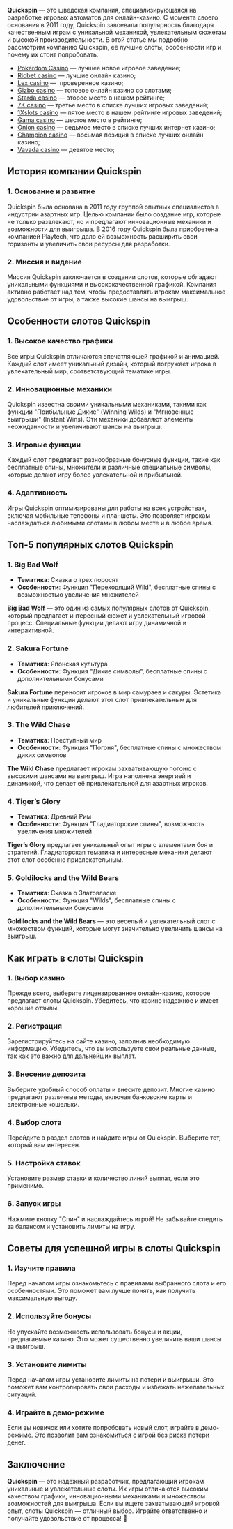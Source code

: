 **Quickspin** — это шведская компания, специализирующаяся на разработке игровых автоматов для онлайн-казино. С момента своего основания в 2011 году, Quickspin завоевала популярность благодаря качественным играм с уникальной механикой, увлекательным сюжетам и высокой производительности. В этой статье мы подробно рассмотрим компанию Quickspin, её лучшие слоты, особенности игр и почему их стоит попробовать.

* [Pokerdom Casino](https://brandplay.link/FwVc4f) — лучшее новое игровое заведение;
* [Riobet casino](https://brandplay.link/TnjsxFvH) — лучшие онлайн казино;
* [Lex casino](https://brandplay.link/VMqNXPFs) —  проверенное казино;
* [Gizbo casino](https://brandplay.link/rvzLrVLp) — топовое онлайн казино со слотами;
* [Starda casino](https://brandplay.link/HDcDrxLk) — второе место в нашем рейтинге;
* [7K casino](https://brandplay.link/dd46bNgD) — третье место в списке лучших игровых заведений;
* [1Xslots casino](https://brandplay.link/J2ZbqMPZ) — пятое место в нашем рейтинге игровых заведений;
* [Gama casino](https://brandplay.link/RD52jZbL) — шестое место в рейтинге;
* [Onion casino](https://brandplay.link/8LcS6Djb) — седьмое место в списке лучших интернет казино;
* [Champion casino](https://temon-gter.cfd/go/9n8?p56190p303844p3509t17502) — восьмая позиция в списке лучших онлайн казино;
* [Vavada casino](https://vavadapartner.pro/?promo=75590753-cc8b-4c4a-8d71-99b7a2293439-jud\&target=register) — девятое место;

## История компании Quickspin

### 1. Основание и развитие

Quickspin была основана в 2011 году группой опытных специалистов в индустрии азартных игр. Целью компании было создание игр, которые не только развлекают, но и предлагают инновационные механики и возможности для выигрыша. В 2016 году Quickspin была приобретена компанией Playtech, что дало ей возможность расширить свои горизонты и увеличить свои ресурсы для разработки.

### 2. Миссия и видение

Миссия Quickspin заключается в создании слотов, которые обладают уникальными функциями и высококачественной графикой. Компания активно работает над тем, чтобы предоставлять игрокам максимальное удовольствие от игры, а также высокие шансы на выигрыш.

## Особенности слотов Quickspin

### 1. Высокое качество графики

Все игры Quickspin отличаются впечатляющей графикой и анимацией. Каждый слот имеет уникальный дизайн, который погружает игрока в увлекательный мир, соответствующий тематике игры.

### 2. Инновационные механики

Quickspin известна своими уникальными механиками, такими как функции "Прибыльные Дикие" (Winning Wilds) и "Мгновенные выигрыши" (Instant Wins). Эти механики добавляют элементы неожиданности и увеличивают шансы на выигрыш.

### 3. Игровые функции

Каждый слот предлагает разнообразные бонусные функции, такие как бесплатные спины, множители и различные специальные символы, которые делают игру более увлекательной и прибыльной.

### 4. Адаптивность

Игры Quickspin оптимизированы для работы на всех устройствах, включая мобильные телефоны и планшеты. Это позволяет игрокам наслаждаться любимыми слотами в любом месте и в любое время.

## Топ-5 популярных слотов Quickspin

### 1. **Big Bad Wolf**

* **Тематика**: Сказка о трех поросят
* **Особенности**: Функция "Переходящий Wild", бесплатные спины с возможностью увеличения множителей

**Big Bad Wolf** — это один из самых популярных слотов от Quickspin, который предлагает интересный сюжет и увлекательный игровой процесс. Специальные функции делают игру динамичной и интерактивной.

### 2. **Sakura Fortune**

* **Тематика**: Японская культура
* **Особенности**: Функция "Дикие символы", бесплатные спины с дополнительными бонусами

**Sakura Fortune** переносит игроков в мир самураев и сакуры. Эстетика и уникальные функции делают этот слот привлекательным для любителей приключений.

### 3. **The Wild Chase**

* **Тематика**: Преступный мир
* **Особенности**: Функция "Погоня", бесплатные спины с множеством диких символов

**The Wild Chase** предлагает игрокам захватывающую погоню с высокими шансами на выигрыш. Игра наполнена энергией и динамикой, что делает её привлекательной для азартных игроков.

### 4. **Tiger’s Glory**

* **Тематика**: Древний Рим
* **Особенности**: Функция "Гладиаторские спины", возможность увеличения множителей

**Tiger’s Glory** предлагает уникальный опыт игры с элементами боя и стратегий. Гладиаторская тематика и интересные механики делают этот слот особенно привлекательным.

### 5. **Goldilocks and the Wild Bears**

* **Тематика**: Сказка о Златовласке
* **Особенности**: Функция "Wilds", бесплатные спины с дополнительными бонусами

**Goldilocks and the Wild Bears** — это веселый и увлекательный слот с множеством функций, которые могут значительно увеличить шансы на выигрыш.

## Как играть в слоты Quickspin

### 1. Выбор казино

Прежде всего, выберите лицензированное онлайн-казино, которое предлагает слоты Quickspin. Убедитесь, что казино надежное и имеет хорошие отзывы.

### 2. Регистрация

Зарегистрируйтесь на сайте казино, заполнив необходимую информацию. Убедитесь, что вы используете свои реальные данные, так как это важно для дальнейших выплат.

### 3. Внесение депозита

Выберите удобный способ оплаты и внесите депозит. Многие казино предлагают различные методы, включая банковские карты и электронные кошельки.

### 4. Выбор слота

Перейдите в раздел слотов и найдите игры от Quickspin. Выберите тот, который вам интересен.

### 5. Настройка ставок

Установите размер ставки и количество линий выплат, если это применимо.

### 6. Запуск игры

Нажмите кнопку "Спин" и наслаждайтесь игрой! Не забывайте следить за балансом и установить лимиты на игру.

## Советы для успешной игры в слоты Quickspin

### 1. Изучите правила

Перед началом игры ознакомьтесь с правилами выбранного слота и его особенностями. Это поможет вам лучше понять, как получить максимальную выгоду.

### 2. Используйте бонусы

Не упускайте возможность использовать бонусы и акции, предлагаемые казино. Это может существенно увеличить ваши шансы на выигрыш.

### 3. Установите лимиты

Перед началом игры установите лимиты на потери и выигрыши. Это поможет вам контролировать свои расходы и избежать нежелательных ситуаций.

### 4. Играйте в демо-режиме

Если вы новичок или хотите попробовать новый слот, играйте в демо-режиме. Это позволит вам ознакомиться с игрой без риска потери денег.

## Заключение

**Quickspin** — это надежный разработчик, предлагающий игрокам уникальные и увлекательные слоты. Их игры отличаются высоким качеством графики, инновационными механиками и множеством возможностей для выигрыша. Если вы ищете захватывающий игровой опыт, слоты Quickspin — отличный выбор. Играйте ответственно и получайте удовольствие от процесса! 🎊

